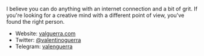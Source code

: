 I believe you can do anything with an internet connection and a bit of grit. If you're looking for a creative mind with a different point of view, you've found the right person.

- Website: [valguerra.com](https://valguerra.com)
- Twitter: [@valentinoguerra](https://twitter.com/ValentinoGuerra)
- Telegram: [valenguerra](https://t.me/valenguerra)
